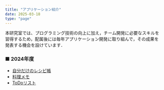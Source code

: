 ```yaml
---
title: "アプリケーション紹介"
date: 2025-03-18
type: "page"
---
```

本研究室では、プログラミング技術の向上に加え，チーム開発に必要なスキルを習得するため，配属後には毎年アプリケーション開発に取り組んで，その成果を発表する機会を設けています．

### ■ 2024年度
- [自分だけのレシピ帳](/application/2024/my_own_cook_book)
- [料理メモ](/application/2024/cook_memo)
- [ToDoリスト](/application/2024/to_do_app)